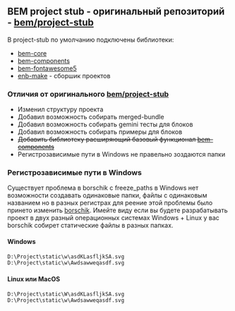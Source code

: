 ## BEM project stub - оригинальный репозиторий - [bem/project-stub](https://github.com/bem/project-stub)

В project-stub по умолчанию подключены библиотеки:
* [bem-core](https://ru.bem.info/libs/bem-core/)
* [bem-components](https://ru.bem.info/libs/bem-components/)
* [bem-fontawesome5](https://github.com/b1tc0re/bem-fontawesome5)
* [enb-make](https://github.com/b1tc0re/enb-make) - сборшик проектов

### Отличия от оригинального [bem/project-stub](https://github.com/bem/project-stub)
* Изменил структуру проекта
* Добавил возможность собирать merged-bundle
* Добавил возможность собирать gemini тесты для блоков
* Добавил возможность собирать примеры для блоков
* ~~Добавить библиотеку расширяющий базовый функционал [bem-components](https://ru.bem.info/libs/bem-components/)~~
* Регистрозависимые пути в Windows не правельно зоздаются папки

### Регистрозависимые пути в Windows
Существует проблема в borschik с freeze_paths в Windows нет возможности создавать одинаковые папки, файлы с одинаковым 
названием но в разных регистрах для реение этой проблемы было принето изменить [borschik](https://github.com/b1tc0re/borschik/commit/91208480eedcd2bfd98397018aac8664ff343dde).
Имейте виду если вы будете разрабатывать проект в двух разный операционных системах Windows + Linux у вас borschik собирет статические файлы в разных папках.

#### Windows
```bash
D:\Project\static\w\asdKLasfljkSA.svg
D:\Project\static\w\Awdsawweqasdf.svg
```
#### Linux или MacOS 
```bash
D:\Project\static\W\asdKLasfljkSA.svg
D:\Project\static\w\Awdsawweqasdf.svg
```
